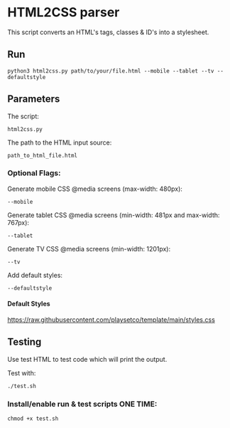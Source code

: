 # HTML2CSS parser
This script converts an HTML's tags, classes & ID's into a stylesheet.

## Run
```
python3 html2css.py path/to/your/file.html --mobile --tablet --tv --defaultstyle
```
    
## Parameters
The script:
```
html2css.py
```

The path to the HTML input source: 
```
path_to_html_file.html
```

### Optional Flags:
Generate mobile CSS @media screens (max-width: 480px):
```
--mobile
```

Generate tablet CSS @media screens (min-width: 481px and max-width: 767px):
```
--tablet
```

Generate TV CSS @media screens (min-width: 1201px):
```    
--tv
```

Add default styles:
```    
--defaultstyle
```

#### Default Styles
https://raw.githubusercontent.com/playsetco/template/main/styles.css

## Testing
Use test HTML to test code which will print the output.

Test with:
```
./test.sh
```

### Install/enable run & test scripts ONE TIME:
```
chmod +x test.sh
```